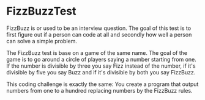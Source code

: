 # FizzBuzzTest
FizzBuzz is or used to be an interview question. The goal of this test is to first figure out if a person can code at all and secondly how well a person can solve a simple problem.

The FizzBuzz test is base on a game of the same name. The goal of the game is to go around a circle of players saying a number starting from one. If the number is divisible by three you say Fizz instead of the number, if it's divisible by five you say Buzz and if it's divisible by both you say FizzBuzz.

This coding challenge is exactly the same: You create a program that output numbers from one to a hundred replacing numbers by the FizzBuzz rules.
